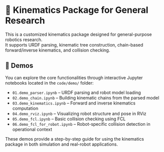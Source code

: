 # 🦾 Kinematics Package for General Research

This is a customized kinematics package designed for general-purpose robotics research.  
It supports URDF parsing, kinematic tree construction, chain-based forward/inverse kinematics, and collision checking.

## 📁 Demos

You can explore the core functionalities through interactive Jupyter notebooks located in the `code/demo/` folder:

- `01.demo_parser.ipynb` – URDF parsing and robot model loading  
- `02.demo_chain.ipynb` – Building kinematic chains from the parsed model  
- `03.demo_kinematics.ipynb` – Forward and inverse kinematics computation  
- `04.demo_rviz.ipynb` – Visualizing robot structure and pose in RViz  
- `05.demo_fcl.ipynb` – Basic collision checking using FCL  
- `06.demo_fcl_for_robot.ipynb` – Robot-specific collision detection in operational context

These demos provide a step-by-step guide for using the kinematics package in both simulation and real-robot applications.